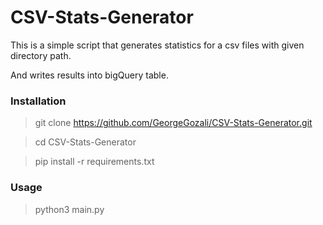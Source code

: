 # CSV-Stats-Generator

This is a simple script that generates statistics for a csv files
with given directory path.

And writes results into bigQuery table.


### Installation

> git clone https://github.com/GeorgeGozali/CSV-Stats-Generator.git

> cd CSV-Stats-Generator

> pip install -r requirements.txt

### Usage

> python3 main.py